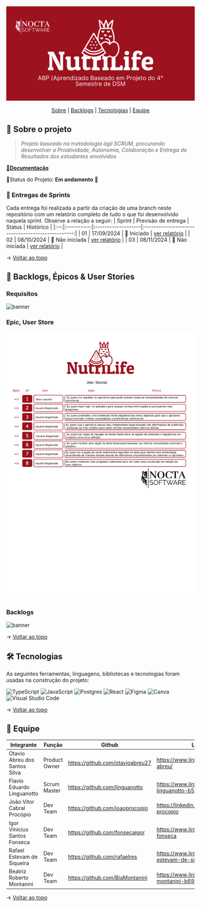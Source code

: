 # <span id="topo">

<div align="center">
    
![banner](https://github.com/noctagroup/NutriLifeDoc/blob/main/imagens/1.png)

</div>
    
<p align="center">
    <a href="#sobre">Sobre</a>  |  
    <a href="#backlogs">Backlogs</a>  |  
    <a href="#tecnologias">Tecnologias</a>  |  
    <a href="#equipe">Equipe</a>
</p>    
    
<span id="sobre">
    
## 📑 Sobre o projeto

> _Projeto baseado na metodologia ágil SCRUM, procurando desenvolver a Proatividade, Autonomia, Colaboração e Entrega de Resultados dos estudantes envolvidos_

<a href="">📌<strong>Documentação</strong></a>

📌Status do Projeto: **Em andamento** 🚧

### 🏁 Entregas de Sprints

Cada entrega foi realizada a partir da criação de uma branch neste repositório com um relatório completo de tudo o que foi desenvolvido naquela sprint. Observe a relação a seguir:
| Sprint | Previsão de entrega | Status | Histórico |
|:--:|:----------:|:-------------------|:-------------------------------------------------:|
| 01 | 17/09/2024 | 🚀 Iniciado | [ver relatório]() |
| 02 | 08/10/2024 | 🚧 Não iniciada | [ver relatório]() |
| 03 | 08/11/2024 | 🚧 Não iniciada | [ver relatório]() |

→ [Voltar ao topo](#topo)

<span id="backlogs">

## 🎯 Backlogs, Épicos & User Stories

### Requisitos

![banner]()

### Epic, User Store

![banner](https://github.com/noctagroup/NutriLifeDoc/blob/main/imagens/user%20store.png)

### Backlogs

![banner]()

→ [Voltar ao topo](#topo)

<span id="tecnologias">

## 🛠️ Tecnologias

As seguintes ferramentas, linguagens, bibliotecas e tecnologias foram usadas na construção do projeto:

![TypeScript](https://img.shields.io/badge/typescript-%23007ACC.svg?style=for-the-badge&logo=typescript&logoColor=white)
![JavaScript](https://img.shields.io/badge/javascript-%23323330.svg?style=for-the-badge&logo=javascript&logoColor=%23F7DF1E)
![Postgres](https://img.shields.io/badge/postgres-%23316192.svg?style=for-the-badge&logo=postgresql&logoColor=white)
![React](https://img.shields.io/badge/react-%2320232a.svg?style=for-the-badge&logo=react&logoColor=%2361DAFB)
![Figma](https://img.shields.io/badge/figma-%23F24E1E.svg?style=for-the-badge&logo=figma&logoColor=white)
![Canva](https://img.shields.io/badge/Canva-%2300C4CC.svg?style=for-the-badge&logo=Canva&logoColor=white)
![Visual Studio Code](https://img.shields.io/badge/Visual%20Studio%20Code-0078d7.svg?style=for-the-badge&logo=visual-studio-code&logoColor=white)

→ [Voltar ao topo](#topo)

<span id="equipe">

## 👥 Equipe

| Integrante                    | Função        | Github                           | LinkedIn                                                          |
| ----------------------------- | ------------- | -------------------------------- | ----------------------------------------------------------------- |
| Otavio Abreu dos Santos Silva | Product Owner | https://github.com/otavioabreu27 | https://www.linkedin.com/in/o-abreu/                              |
| Flavio Eduardo Linguanotto    | Scrum Master  | https://github.com/linguanotto   | https://www.linkedin.com/in/flavio-linguanotto-b587361a4/         |
| João Vitor Cabral Procópio    | Dev Team      | https://github.com/joaoprocopio  | https://linkedin.com/in/joao-procopio                             |
| Igor Vinicius Santos Fonseca  | Dev Team      | https://github.com/fonsecaigor   | https://www.linkedin.com/in/igor-fonseca                          |
| Rafael Estevam de Siqueira    | Dev Team      | https://github.com/rafaelres     | https://www.linkedin.com/in/rafael-estevam-de-siqueira-77891423a/ |
| Beatriz Roberto Montanini     | Dev Team      | https://github.com/BiaMontanini  | https://www.linkedin.com/in/beatriz-montanini-b69b451b9/          |

→ [Voltar ao topo](#topo)
